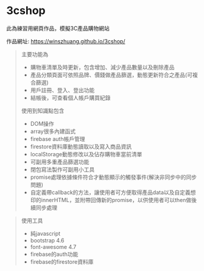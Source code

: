 # 3cshop

此為練習用網頁作品，模擬3C產品購物網站

作品網址: <https://winszhuang.github.io/3cshop/>

> 主要功能為
> + 購物車清單及時更新，包含增加、減少產品數量以及刪除產品
> + 產品分類頁面可依照品牌、價錢做產品篩選，動態更新符合之產品(可複合篩選)
> + 用戶註冊、登入、登出功能
> + 結帳後，可查看個人帳戶購買紀錄
> 
> 使用到知識點包含
> + DOM操作
> + array很多內建函式
> + firebase auth帳戶管理
> + firestore資料庫動態讀取以及寫入商品資訊
> + localStorage動態修改以及佔存購物車當前清單
> + 可副用多重產品篩選功能
> + 閉包寫法製作可副用小工具
> + promise處理依據條件符合才動態顯示的觸發事件(解決非同步中的同步問題)
> + 自定義帶callback的方法，讓使用者可方便取得產品data以及自定義想印的innerHTML，並附帶回傳新的promise，以供使用者可以then做後續同步處理

> 使用工具
> + 純javascript
> + bootstrap 4.6
> + font-awesome 4.7
> + firebase的auth功能
> + firebase的firestore資料庫

